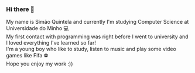 ### Hi there 👋

<!--
**SimaoQuintela/SimaoQuintela** is a ✨ _special_ ✨ repository because its `README.md` (this file) appears on your GitHub profile.
--!>

My name is Simão Quintela and currently I'm studying Computer Science at Universidade do Minho 💻 <br/>

My first contact with programming was right before I went to university and I loved everything
I've learned so far! <br/> I'm a young boy who like to study, listen to music and play some video games like Fifa ⚽ <br/>

Hope you enjoy my work :))

